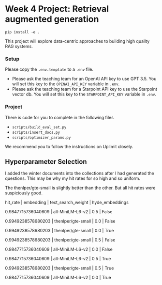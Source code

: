 # Week 4 Project: Retrieval augmented generation

```
pip install -e .
```

This project will explore data-centric approaches to building high quality RAG systems.

### Setup

Please copy the `.env.template` to a `.env` file. 
- Please ask the teaching team for an OpenAI API key to use GPT 3.5. You will set this key to the `OPENAI_API_KEY` variable in `.env`.
- Please ask the teaching team for a Starpoint API key to use the Starpoint vector db. You will set this key to the `STARPOINT_API_KEY` variable in `.env`.

### Project

There is code for you to complete in the following files

- `scripts/build_eval_set.py`
- `scripts/insert_docs.py`
- `scripts/optimizer_params.py`

We recommend you to follow the instructions on Uplimit closely.

## Hyperparameter Selection

I added the winter documents into the collections after I had generated the questions. This may be why my hit rates for so high and so uniform. 

The thenlper/gte-small is slightly better than the other. But all hit rates were suspiciously good. 

hit_rate 
| 
embedding 
| 
text_search_weight 
| 
hyde_embeddings


0.9847715736040609 
| 
all-MiniLM-L6-v2 
| 
0.5 
| 
False

0.9949238578680203 
| 
thenlper/gte-small 
| 
0.0 
| 
False

0.9949238578680203 
| 
thenlper/gte-small 
| 
0.0 
| 
True

0.9949238578680203 
| 
thenlper/gte-small 
| 
0.5 
| 
False

0.9847715736040609 
| 
all-MiniLM-L6-v2 
| 
0.0 
| 
False

0.9847715736040609 
| 
all-MiniLM-L6-v2 
| 
0.5 
| 
True

0.9949238578680203 
| 
thenlper/gte-small 
| 
0.5 
| 
True

0.9847715736040609 
| 
all-MiniLM-L6-v2 
| 
0.0 
| 
True